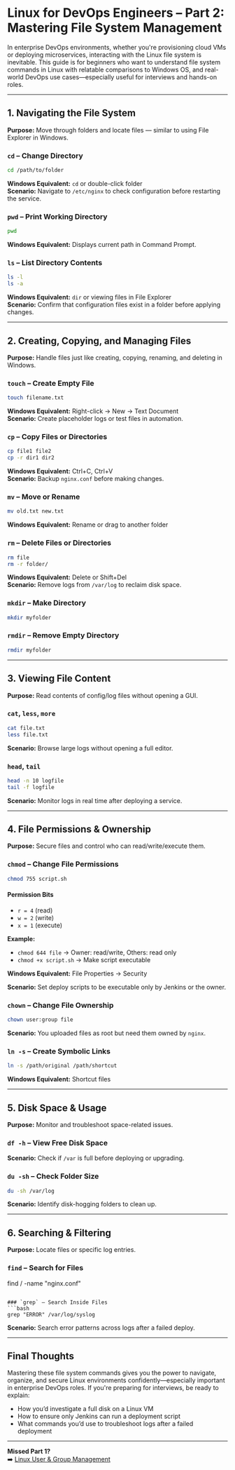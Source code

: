 # Linux for DevOps Engineers – Part 2: Mastering File System Management

In enterprise DevOps environments, whether you're provisioning cloud VMs or deploying microservices, interacting with the Linux file system is inevitable. This guide is for beginners who want to understand file system commands in Linux with relatable comparisons to Windows OS, and real-world DevOps use cases—especially useful for interviews and hands-on roles.

---

## 1. Navigating the File System

**Purpose:** Move through folders and locate files — similar to using File Explorer in Windows.

### `cd` – Change Directory
```bash
cd /path/to/folder
```
**Windows Equivalent:** `cd` or double-click folder  
**Scenario:** Navigate to `/etc/nginx` to check configuration before restarting the service.

### `pwd` – Print Working Directory
```bash
pwd
```
**Windows Equivalent:** Displays current path in Command Prompt.

### `ls` – List Directory Contents
```bash
ls -l
ls -a
```
**Windows Equivalent:** `dir` or viewing files in File Explorer  
**Scenario:** Confirm that configuration files exist in a folder before applying changes.

---

## 2. Creating, Copying, and Managing Files

**Purpose:** Handle files just like creating, copying, renaming, and deleting in Windows.

### `touch` – Create Empty File
```bash
touch filename.txt
```
**Windows Equivalent:** Right-click → New → Text Document  
**Scenario:** Create placeholder logs or test files in automation.

### `cp` – Copy Files or Directories
```bash
cp file1 file2
cp -r dir1 dir2
```
**Windows Equivalent:** Ctrl+C, Ctrl+V  
**Scenario:** Backup `nginx.conf` before making changes.

### `mv` – Move or Rename
```bash
mv old.txt new.txt
```
**Windows Equivalent:** Rename or drag to another folder

### `rm` – Delete Files or Directories
```bash
rm file
rm -r folder/
```
**Windows Equivalent:** Delete or Shift+Del  
**Scenario:** Remove logs from `/var/log` to reclaim disk space.

### `mkdir` – Make Directory
```bash
mkdir myfolder
```

### `rmdir` – Remove Empty Directory
```bash
rmdir myfolder
```

---

## 3. Viewing File Content

**Purpose:** Read contents of config/log files without opening a GUI.

### `cat`, `less`, `more`
```bash
cat file.txt
less file.txt
```
**Scenario:** Browse large logs without opening a full editor.

### `head`, `tail`
```bash
head -n 10 logfile
tail -f logfile
```
**Scenario:** Monitor logs in real time after deploying a service.

---

## 4. File Permissions & Ownership

**Purpose:** Secure files and control who can read/write/execute them.

### `chmod` – Change File Permissions
```bash
chmod 755 script.sh
```

#### Permission Bits
- `r = 4` (read)
- `w = 2` (write)
- `x = 1` (execute)

**Example:**
- `chmod 644 file` → Owner: read/write, Others: read only  
- `chmod +x script.sh` → Make script executable

**Windows Equivalent:** File Properties → Security

**Scenario:** Set deploy scripts to be executable only by Jenkins or the owner.

### `chown` – Change File Ownership
```bash
chown user:group file
```
**Scenario:** You uploaded files as root but need them owned by `nginx`.

### `ln -s` – Create Symbolic Links
```bash
ln -s /path/original /path/shortcut
```
**Windows Equivalent:** Shortcut files

---

## 5. Disk Space & Usage

**Purpose:** Monitor and troubleshoot space-related issues.

### `df -h` – View Free Disk Space
**Scenario:** Check if `/var` is full before deploying or upgrading.

### `du -sh` – Check Folder Size
```bash
du -sh /var/log
```
**Scenario:** Identify disk-hogging folders to clean up.

---

## 6. Searching & Filtering

**Purpose:** Locate files or specific log entries.

### `find` – Search for Files
find / -name "nginx.conf"
```

### `grep` – Search Inside Files
```bash
grep "ERROR" /var/log/syslog
```
**Scenario:** Search error patterns across logs after a failed deploy.

---

## Final Thoughts

Mastering these file system commands gives you the power to navigate, organize, and secure Linux environments confidently—especially important in enterprise DevOps roles.
If you're preparing for interviews, be ready to explain:

- How you’d investigate a full disk on a Linux VM
- How to ensure only Jenkins can run a deployment script
- What commands you’d use to troubleshoot logs after a failed deployment

---

**Missed Part 1?**  
➡️ [Linux User & Group Management](./user-group-admin.md)


